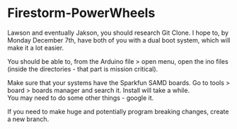 # Firestorm-PowerWheels

Lawson and eventually Jakson, you should research Git Clone. I hope to, by Monday December 7th, have both of you with a dual boot system, which will make it a lot easier.

You should be able to, from the Arduino file > open menu, open the ino files (inside the directories - that part is mission critical).

Make sure that your systems have the Sparkfun SAMD boards. Go to tools > board > boards manager and search it. Install will take a while.  
You may need to do some other things - google it.

If you need to make huge and potentially program breaking changes, create a new branch.
